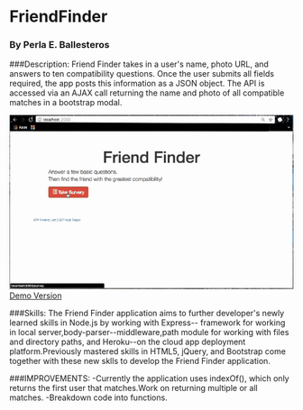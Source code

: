 # FriendFinder
### By Perla E. Ballesteros

###Description:
Friend Finder takes in a user's name, photo URL, and answers to ten compatibility questions. Once the user submits all fields required, the app posts this information as a JSON object. The API is accessed via an AJAX call returning the name and photo of all compatible matches in a bootstrap modal.

![Demo gif](/imgs/FriendFinderDemo.gif)
[Demo Version](https://www.google.com)

###Skills:
The Friend Finder application aims to further developer's newly learned skills in Node.js by working with Express-- framework for working in local server,body-parser--middleware,path module for working with files and directory paths, and Heroku--on the cloud app deployment platform.Previously mastered skills in HTML5, jQuery, and Bootstrap come together with these new sklls to develop the Friend Finder application.

###IMPROVEMENTS:
-Currently the application uses indexOf(), which only returns the first user that matches.Work on returning multiple or all matches. 
-Breakdown code into functions.